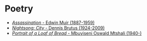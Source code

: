 # Poetry

- [*Assassination* - Edwin Muir (1887-1959)](/english/poetry/assassination)
- [*Nightsong: City* - Dennis Brutus (1924-2009)](/english/poetry/nightsong-city)
- [*Portrait of a Loaf of Bread* - Mbuyiseni Oswald Mtshali (1940-)](/english/poetry/portrait-of-a-loaf-of-bread)
